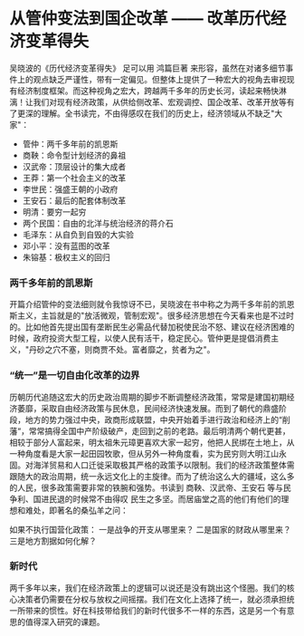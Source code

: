 # 从管仲变法到国企改革 —— 改革历代经济变革得失

吴晓波的《历代经济变革得失》 足可以用 鸿篇巨著 来形容，虽然在对诸多细节事件上的观点缺乏严谨性，带有一定偏见。但整体上提供了一种宏大的视角去审视现有经济制度框架。而这种视角之宏大，跨越两千多年的历史长河，读起来畅快淋漓！让我们对现有经济政策，从供给侧改革、宏观调控、国企改革、改革开放等有了更深的理解。全书读完，不由得感叹在我们的历史上，经济领域从不缺乏"大家"：

- 管仲：两千多年前的凯恩斯
- 商鞅：命令型计划经济的鼻祖
- 汉武帝：顶层设计的集大成者
- 王莽：第一个社会主义的改革
- 李世民：强盛王朝的小政府
- 王安石：最后的配套体制改革
- 明清：要穷一起穷
- 两个民国：自由的北洋与统治经济的蒋介石
- 毛泽东：从自负到自毁的大实验
- 邓小平：没有蓝图的改革
- 朱镕基：极权主义的回归

### 两千多年前的凯恩斯

开篇介绍管仲的变法细则就令我惊讶不已，吴晓波在书中称之为两千多年前的凯恩斯主义，主旨就是的"放活微观，管制宏观"。很多经济思想在今天看来也是不过时的。比如他首先提出国有垄断民生必需品代替加税使民治不怒、建议在经济困难的时候，政府投资大型工程，以使人民有活干，稳定民心。管仲更是提倡消费主义，"丹砂之穴不塞，则商贾不处。富者靡之，贫者为之"。

### “统一”是一切自由化改革的边界

历朝历代追随这宏大的历史政治周期的脚步不断调整经济政策，常常是建国初期经济萎靡，采取自由经济政策与民休息，民间经济快速发展。而到了朝代的鼎盛阶段，地方的势力强过中央，政商形成联盟，中央开始着手进行政治和经济上的“削藩“，常常搞得全国中产阶级破产，走回到之前的老路。最后明清两个朝代更甚，相较于部分人富起来，明太祖朱元璋更喜欢大家一起穷，他把人民绑在土地上，从一种角度看是大家一起田园牧歌，但从另外一种角度看，实为民穷则大明江山永固。对海洋贸易和人口迁徙采取极其严格的政策予以限制。我们的经济政策整体需跟随大的政治周期，统一永远文化上的主旋律。而为了统治这么大的疆域，这么多的人民，很多政策需要非常的铁腕和强势。书读到 商鞅、汉武帝、王安石 等与民争利、国进民退的时候常不由得叹 民生之多坚。而居庙堂之高的他们有他们的理想和难处，即著名的桑弘羊之问：

如果不执行国营化政策：
一是战争的开支从哪里来？
二是国家的财政从哪里来？
三是地方割据如何化解？

### 新时代

两千多年以来，我们在经济政策上的逻辑可以说还是没有跳出这个怪圈。我们的核心决策者仍需要在分权与放权之间摇摆。我们在文化上选择了统一，就必须承担统一所带来的惯性。好在科技带给我们的新时代很多不一样的东西，这是另一个有意思的值得深入研究的课题。

